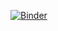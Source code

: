 [![Binder](https://mybinder.org/badge_logo.svg)](https://mybinder.org/v2/gh/Febrio/NeuroStem-Workshop.git/HEAD)
